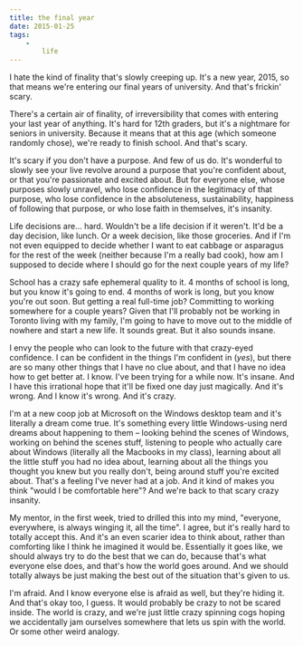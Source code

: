 ```yaml
---
title: the final year
date: 2015-01-25
tags:
    -
        life
---
```


I hate the kind of finality that's slowly creeping up. It's a new year, 2015, so that means we're entering our final years of university. And that's frickin' scary.

There's a certain air of finality, of irreversibility that comes with entering your last year of anything. It's hard for 12th graders, but it's a nightmare for seniors in university. Because it means that at this age (which someone randomly chose), we're ready to finish school. And that's scary.

It's scary if you don't have a purpose. And few of us do. It's wonderful to slowly see your live revolve around a purpose that you're confident about, or that you're passionate and excited about. But for everyone else, whose purposes slowly unravel, who lose confidence in the legitimacy of that purpose, who lose confidence in the absoluteness, sustainability, happiness of following that purpose, or who lose faith in themselves, it's insanity.

Life decisions are... hard. Wouldn't be a life decision if it weren't. It'd be a day decision, like lunch. Or a week decision, like those groceries. And if I'm not even equipped to decide whether I want to eat cabbage or asparagus for the rest of the week (neither because I'm a really bad cook), how am I supposed to decide where I should go for the next couple years of my life?

School has a crazy safe ephemeral quality to it. 4 months of school is long, but you know it's going to end. 4 months of work is long, but you know you're out soon. But getting a real full-time job? Committing to working somewhere for a couple years? Given that I'll probably not be working in Toronto living with my family, I'm going to have to move out to the middle of nowhere and start a new life. It sounds great. But it also sounds insane.

I envy the people who can look to the future with that crazy-eyed confidence. I can be confident in the things I'm confident in (*yes*), but there are so many other things that I have no clue about, and that I have no idea how to get better at. I know. I've been trying for a while now. It's insane. And I have this irrational hope that it'll be fixed one day just magically. And it's wrong. And I know it's wrong. And it's crazy.

I'm at a new coop job at Microsoft on the Windows desktop team and it's literally a dream come true. It's something every little Windows-using nerd dreams about happening to them &ndash; looking behind the scenes of Windows, working on behind the scenes stuff, listening to people who actually care about Windows (literally all the Macbooks in my class), learning about all the little stuff you had no idea about, learning about all the things you thought you knew but you really don't, being around stuff you're excited about. That's a feeling I've never had at a job. And it kind of makes you think "would I be comfortable here"? And we're back to that scary crazy insanity.

My mentor, in the first week, tried to drilled this into my mind, "everyone, everywhere, is always winging it, all the time". I agree, but it's really hard to totally accept this. And it's an even scarier idea to think about, rather than comforting like I think he imagined it would be. Essentially it goes like, we should always try to do the best that we can do, because that's what everyone else does, and that's how the world goes around. And we should totally always be just making the best out of the situation that's given to us.

I'm afraid. And I know everyone else is afraid as well, but they're hiding it. And that's okay too, I guess. It would probably be crazy to not be scared inside. The world is crazy, and we're just little crazy spinning cogs hoping we accidentally jam ourselves somewhere that lets us spin with the world. Or some other weird analogy.
